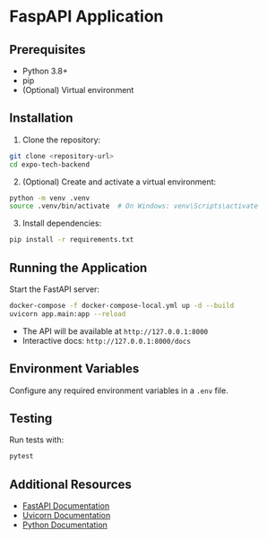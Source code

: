 # FaspAPI Application

## Prerequisites

- Python 3.8+
- pip
- (Optional) Virtual environment

## Installation

1. Clone the repository:

```bash
git clone <repository-url>
cd expo-tech-backend
```

2. (Optional) Create and activate a virtual environment:

```bash
python -m venv .venv
source .venv/bin/activate  # On Windows: venv\Scripts\activate
```

3. Install dependencies:

```bash
pip install -r requirements.txt
```

## Running the Application

Start the FastAPI server:

```bash
docker-compose -f docker-compose-local.yml up -d --build
uvicorn app.main:app --reload
```

- The API will be available at `http://127.0.0.1:8000`
- Interactive docs: `http://127.0.0.1:8000/docs`

## Environment Variables

Configure any required environment variables in a `.env` file.

## Testing

Run tests with:

```bash
pytest
```

## Additional Resources

- [FastAPI Documentation](https://fastapi.tiangolo.com/)
- [Uvicorn Documentation](https://www.uvicorn.org/)
- [Python Documentation](https://docs.python.org/3/)
